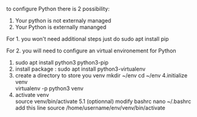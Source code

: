 to configure Python there is 2 possibility:
  1. Your python is not externaly managed
  2. Your Python is externally mananged

For 1. you won't need additional steps just do sudo apt install pip

For 2. you will need to configure an virtual environement for Python

1. sudo apt install python3 python3-pip
2. install package : sudo apt install python3-virtualenv
3. create a directory to store you venv
   mkdir ~/env
   cd ~/env
4.initialize venv <br>
   virtualenv -p python3 venv
5. activate venv <br>
   source venv/bin/activate
   5.1 (optionnal) modify bashrc
     nano ~/.bashrc
     add this line
     source /home/username/env/venv/bin/activate
     
